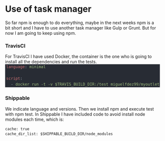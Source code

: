 # Use of task manager

So far npm is enough to do everything, maybe in the next weeks npm is a bit short and I have to use another task manager like Gulp or Grunt.
But for now I am going to keep using npm.

### TravisCI

For TravisCI I have used Docker, the container is the one who is going to install all the dependencies and run the tests.
![](img/travis_code.png)


### Shippable

We indicate language and versions. Then we install npm and execute test with npm test. In Shippable I have included code to avoid install node modules each time, which is:

~~~
cache: true
cache_dir_list: $SHIPPABLE_BUILD_DIR/node_modules
~~~
